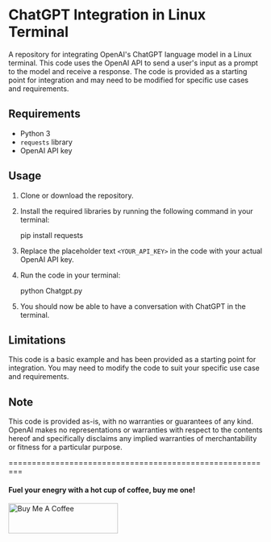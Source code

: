 # ChatGPT Integration in Linux Terminal

A repository for integrating OpenAI's ChatGPT language model in a Linux terminal. This code uses the OpenAI API to send a user's input as a prompt to the model and receive a response. The code is provided as a starting point for integration and may need to be modified for specific use cases and requirements.

## Requirements
- Python 3
- `requests` library
- OpenAI API key

## Usage
1. Clone or download the repository.
2. Install the required libraries by running the following command in your terminal:

    pip install requests

3. Replace the placeholder text `<YOUR_API_KEY>` in the code with your actual OpenAI API key.
4. Run the code in your terminal:

    python Chatgpt.py

5. You should now be able to have a conversation with ChatGPT in the terminal.

## Limitations
This code is a basic example and has been provided as a starting point for integration. You may need to modify the code to suit your specific use case and requirements.

## Note
This code is provided as-is, with no warranties or guarantees of any kind. OpenAI makes no representations or warranties with respect to the contents hereof and specifically disclaims any implied warranties of merchantability or fitness for a particular purpose.

=========================================================
####  Fuel your enegry with a hot cup of coffee, buy me one!
<a href="https://www.buymeacoffee.com/PsyberBook" target="_blank"><img src="https://cdn.buymeacoffee.com/buttons/v2/default-yellow.png" alt="Buy Me A Coffee" style="height: 60px !important;width: 217px !important;" ></a>
